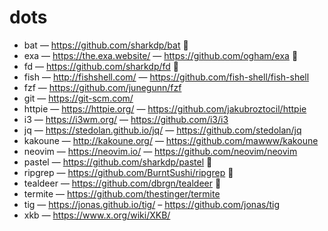 # dots

- bat — https://github.com/sharkdp/bat 🦀
- exa — https://the.exa.website/ — https://github.com/ogham/exa 🦀
- fd — https://github.com/sharkdp/fd 🦀
- fish — http://fishshell.com/ — https://github.com/fish-shell/fish-shell
- fzf — https://github.com/junegunn/fzf
- git — https://git-scm.com/
- httpie — https://httpie.org/ — https://github.com/jakubroztocil/httpie
- i3 — https://i3wm.org/ — https://github.com/i3/i3 
- jq — https://stedolan.github.io/jq/ — https://github.com/stedolan/jq
- kakoune — http://kakoune.org/ — https://github.com/mawww/kakoune
- neovim — https://neovim.io/ — https://github.com/neovim/neovim
- pastel — https://github.com/sharkdp/pastel 🦀
- ripgrep — https://github.com/BurntSushi/ripgrep 🦀
- tealdeer — https://github.com/dbrgn/tealdeer 🦀
- termite — https://github.com/thestinger/termite
- tig — https://jonas.github.io/tig/ – https://github.com/jonas/tig 
- xkb — https://www.x.org/wiki/XKB/
